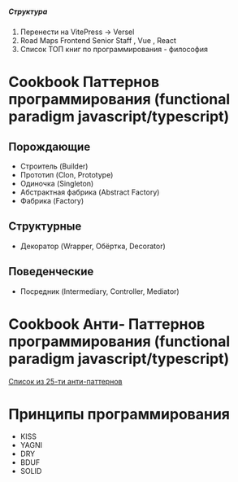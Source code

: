 ##### Структура

1. Перенести на VitePress -> Versel
2. Road Maps Frontend Senior Staff , Vue , React
3. Список ТОП книг по программирования - философия

# Cookbook Паттернов программирования (functional paradigm javascript/typescript)

## Порождающие
- Строитель (Builder)
- Прототип (Clon, Prototype)
- Одиночка (Singleton)
- Абстрактная фабрика (Abstract Factory)
- Фабрика (Factory)
  

## Структурные
- Декоратор (Wrapper, Обёртка, Decorator)

## Поведенческие
- Посредник (Intermediary, Controller, Mediator)

# Cookbook Анти- Паттернов программирования (functional paradigm javascript/typescript)
[Список из 25-ти анти-паттернов ](https://github.com/cossack-don/cookbook-patterns/blob/main/anti-patterns.md)

# Принципы программирования
- KISS
- YAGNI
- DRY
- BDUF
- SOLID


